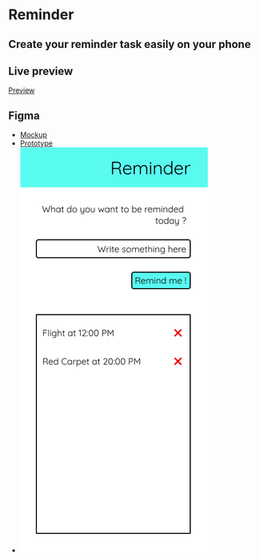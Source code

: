 # Reminder

## Create your reminder task easily on your phone


## Live preview

[Preview](https://wondoindra.github.io/reminder/)

## Figma

- [Mockup](https://www.figma.com/file/N2k2zNvjnByImVimcCJwGTto/Reminder)
- [Prototype](https://www.figma.com/proto/N2k2zNvjnByImVimcCJwGTto/Reminder?scaling=scale-down&node-id=1%3A23)
- ![Screenshot](./images/reminder.png)